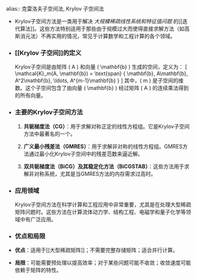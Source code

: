 alias:: 克雷洛夫子空间法, Krylov 子空间法

- Krylov子空间方法是一类用于解决 *大规模稀疏线性系统和特征值问题* 的[[迭代算法]]。这些方法特别适用于那些由于规模过大而使得直接求解方法（如高斯消元法）不再实用的情况，常见于计算数学和工程计算的各个领域。
- ### [[Krylov 子空间]]的定义
  Krylov子空间是由矩阵 \( A \) 和向量 \( \mathbf{b} \) 生成的空间，定义为：
  \[ \mathcal{K}_m(A, \mathbf{b}) = \text{span} \{ \mathbf{b}, A\mathbf{b}, A^2\mathbf{b}, \ldots, A^{m-1}\mathbf{b} \} \]
  其中，\( m \) 是子空间的维数。这个子空间包含了由向量 \( \mathbf{b} \) 经过矩阵 \( A \) 的连续乘法得到的所有向量。
- ### 主要的Krylov子空间方法
  
  1. **共轭梯度法（CG）**：用于求解对称正定的线性方程组。它是Krylov子空间方法中最著名的一个。
  
  2. **广义最小残差法（GMRES）**：用于求解非对称的线性方程组。GMRES方法通过最小化Krylov子空间中的残差范数来逼近解。
  
  3. **双共轭梯度法（BiCG）及其稳定化方法（BiCGSTAB）**：这些方法用于求解非对称系统，尤其是当GMRES方法的内存需求过高时。
- ### 应用领域
  Krylov子空间方法在科学计算和工程应用中非常重要，尤其是在处理大型稀疏矩阵问题时。这些方法在计算流体动力学、结构工程、电磁学和量子化学等领域中有广泛应用。
- ### 优点和局限
- **优点**：适用于[[大型稀疏矩阵]]；不需要完整存储矩阵；适合并行计算。
- **局限**：可能需要预处理以提高效率；对于某些问题可能不收敛；收敛速度可能依赖于矩阵的特性。